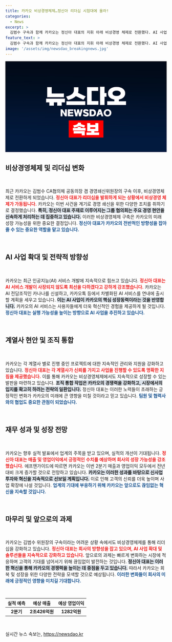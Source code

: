 ```yaml
---
title: 카카오 비상경영체제…정신아 리더십 시험대에 올라!
categories:
  - News
excerpt: >
  김범수 구속과 함께 카카오는 정신아 대표의 지휘 아래 비상경영 체제로 전환했다. AI 사업 확장을 비롯한 계열사 현안을 집중 점검하며, 카카오는 전례 없는 위기 속에서도 신속한 경영 쇄신을 추진하고 있다.
feature_text: >
  김범수 구속과 함께 카카오는 정신아 대표의 지휘 아래 비상경영 체제로 전환했다. AI 사업 확장을 비롯한 계열사 현안을 집중 점검하며, 카카오는 전례 없는 위기 속에서도 신속한 경영 쇄신을 추진하고 있다.
image: '/assets/img/newsdao_breakingnews.jpg'
---
```


<p><img src="/assets/img/newsdao_breakingnews.jpg" alt="ontimetimes 속보" /></p>

<h2 data-ke-size="size26">비상경영체제 및 리더십 변화</h2>

<p data-ke-size="size16">&nbsp;</p>

<p>최근 카카오는 김범수 CA협의체 공동의장 겸 경영쇄신위원장의 구속 이후, 비상경영체제로 전환하게 되었습니다. <b><span style="color: #ee2323;">정신아 대표가 리더십을 발휘하게 되는 상황에서 비상경영 체제가 가동됩니다.</span></b> 카카오는 이번 사건을 계기로 경영 쇄신을 위한 다양한 조치를 취하기로 결정했습니다. <b><span style="background-color: #21538527;">특히, 정신아 대표 주재로 이루어지는 그룹 협의회는 주요 경영 현안을 신속하게 처리하는 데 집중하고 있습니다.</span></b> 이러한 비상경영체제 구축은 카카오의 미래 성장 가능성을 위한 중요한 결정입니다. <b><span style="color: #1a5490;">정신아 대표가 카카오의 전반적인 방향성을 잡아줄 수 있는 중요한 역할을 맡고 있습니다.</span></b></p>

<p data-ke-size="size16">&nbsp;</p>

<h2 data-ke-size="size26">AI 사업 확대 및 전략적 방향성</h2>

<p data-ke-size="size16">&nbsp;</p>

<p>카카오는 최근 인공지능(AI) 서비스 개발에 지속적으로 힘쓰고 있습니다. <b><span style="color: #ee2323;">정신아 대표는 AI 서비스 개발이 사장되지 않도록 최선을 다하겠다고 강하게 강조했습니다.</span></b> 카카오는 AI 전담조직인 카나나를 신설하고, 카카오톡 등에서 차별화된 AI 서비스를 연내에 출시할 계획을 세우고 있습니다. <b><span style="background-color: #21538527;">이는 AI 사업이 카카오의 핵심 성장동력이라는 것을 반영합니다.</span></b> 카카오의 AI 서비스는 사용자들에게 더욱 혁신적인 경험을 제공하게 될 것입니다. <b><span style="color: #1a5490;">정신아 대표는 실행 가능성을 높이는 방향으로 AI 사업을 추진하고 있습니다.</span></b></p>

<p data-ke-size="size16">&nbsp;</p>

<h2 data-ke-size="size26">계열사 현안 및 조직 통합</h2>

<p data-ke-size="size16">&nbsp;</p>

<p>카카오는 각 계열사 별로 진행 중인 프로젝트에 대한 지속적인 관리와 지원을 강화하고 있습니다. <b><span style="color: #ee2323;">정신아 대표는 각 계열사가 신뢰를 가지고 사업을 진행할 수 있도록 명확한 지침을 제공했습니다.</span></b> 이를 통해 카카오는 비상경영체제에서도 지속적으로 성장할 수 있는 발판을 마련하고 있습니다. <b><span style="background-color: #21538527;">조직 통합 작업은 카카오의 경쟁력을 강화하고, 시장에서의 입지를 확고히 하려는 전략의 일환입니다.</span></b> 정신아 대표는 이러한 노력들이 초래하는 긍정적인 변화가 카카오의 미래에 큰 영향을 미칠 것이라고 믿고 있습니다. <b><span style="color: #1a5490;">팀원 및 협력사와의 협업도 중요한 관점이 되었습니다.</span></b></p>

<p data-ke-size="size16">&nbsp;</p>

<h2 data-ke-size="size26">재무 성과 및 성장 전망</h2>

<p data-ke-size="size16">&nbsp;</p>

<p>카카오는 향후 실적 발표에서 업계의 주목을 받고 있으며, 실적의 개선이 기대됩니다. <b><span style="color: #ee2323;">정신아 대표는 매출 및 영업이익에서 긍정적인 수치를 예상하며 회사의 성장 가능성을 강조했습니다.</span></b> 에프앤가이드에 따르면 카카오는 이번 2분기 매출과 영업이익 모두에서 전년 대비 크게 증가할 것으로 전망하고 있습니다. <b><span style="background-color: #21538527;">카카오는 이러한 성과를 바탕으로 신사업 투자와 혁신을 지속적으로 선보일 계획입니다.</span></b> 이로 인해 고객의 신뢰를 더욱 높이며 사업 확장에 나설 것입니다. <b><span style="color: #1a5490;">업계의 기대에 부응하기 위해 카카오는 앞으로도 끊임없는 혁신을 지속할 것입니다.</span></b></p>

<p data-ke-size="size16">&nbsp;</p>

<h2 data-ke-size="size26">마무리 및 앞으로의 과제</h2>

<p data-ke-size="size16">&nbsp;</p>

<p>카카오는 김범수 위원장의 구속이라는 어려운 상황 속에서도 비상경영체제를 통해 리더십을 강화하고 있습니다. <b><span style="color: #ee2323;">정신아 대표는 회사의 방향성을 잡고 있으며, AI 사업 확대 및 솔루션들을 지속적으로 강화하고 있습니다.</span></b> 앞으로의 과제는 빠르게 변화하는 시장에 적응하며 고객의 기대를 넘어서기 위해 끊임없이 발전하는 것입니다. <b><span style="background-color: #21538527;">정신아 대표는 이러한 혁신을 통해 카카오의 경쟁력을 높이는 데 중점을 두고 있습니다.</span></b> 따라서 카카오는 회복 및 성장을 위한 다양한 전략을 모색할 것으로 예상됩니다. <b><span style="color: #1a5490;">이러한 변화들이 회사의 미래에 긍정적인 영향을 미치길 기대합니다.</span></b> </p>

<p data-ke-size="size16">&nbsp;</p>

<table style="width: 100%;">
  <thead>
    <tr>
      <th style="text-align: center;"><b>실적 예측</b></th>
      <th style="text-align: center;"><b>예상 매출</b></th>
      <th style="text-align: center;"><b>예상 영업이익</b></th>
    </tr>
  </thead>
  <tbody>
    <tr>
      <td style="text-align: center; height: 17px;"><b>2분기</b></td>
      <td style="text-align: center; height: 17px;"><b>2조426억원</b></td>
      <td style="text-align: center; height: 17px;"><b>1282억원</b></td>
    </tr>
  </tbody>
</table>

<p data-ke-size="size16">&nbsp;</p>
실시간 뉴스 속보는, <a href="https://newsdao.kr" rel="dofollow">https://newsdao.kr</a>


